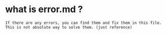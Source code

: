 # what is error.md ?
```
If there are any errors, you can find them and fix them in this file.
This is not absolute way to solve them. (just reference)
```